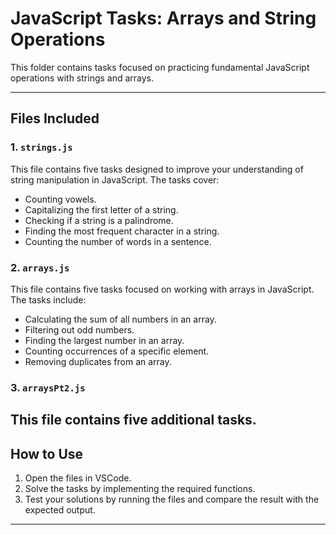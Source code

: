 # JavaScript Tasks: Arrays and String Operations

This folder contains tasks focused on practicing fundamental JavaScript operations with strings and arrays.

---

## Files Included

### 1. `strings.js`
This file contains five tasks designed to improve your understanding of string manipulation in JavaScript. The tasks cover:

- Counting vowels.
- Capitalizing the first letter of a string.
- Checking if a string is a palindrome.
- Finding the most frequent character in a string.
- Counting the number of words in a sentence.

### 2. `arrays.js`
This file contains five tasks focused on working with arrays in JavaScript. The tasks include:

- Calculating the sum of all numbers in an array.
- Filtering out odd numbers.
- Finding the largest number in an array.
- Counting occurrences of a specific element.
- Removing duplicates from an array.

### 3. `arraysPt2.js`
This file contains five additional tasks.
---

## How to Use

1. Open the files in VSCode.
2. Solve the tasks by implementing the required functions.
3. Test your solutions by running the files and compare the result with the expected output.

---

